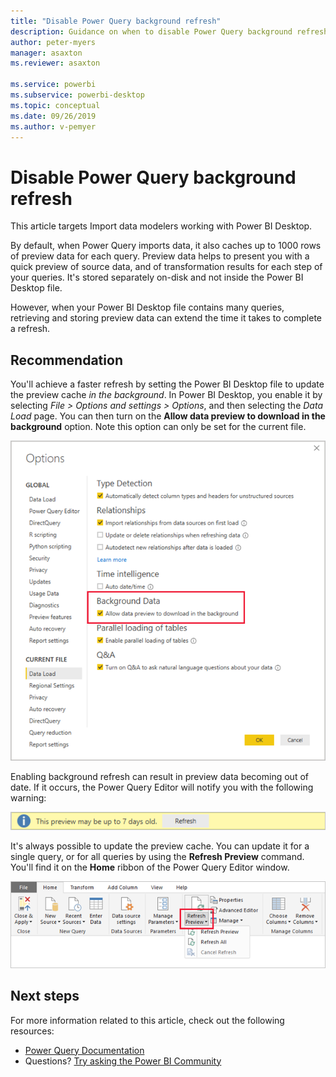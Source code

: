 ```yaml
---
title: "Disable Power Query background refresh"
description: Guidance on when to disable Power Query background refresh.
author: peter-myers
manager: asaxton
ms.reviewer: asaxton

ms.service: powerbi
ms.subservice: powerbi-desktop
ms.topic: conceptual
ms.date: 09/26/2019
ms.author: v-pemyer
---
```


# Disable Power Query background refresh

This article targets Import data modelers working with Power BI Desktop.

By default, when Power Query imports data, it also caches up to 1000 rows of preview data for each query. Preview data helps to present you with a quick preview of source data, and of transformation results for each step of your queries. It's stored separately on-disk and not inside the Power BI Desktop file.

However, when your Power BI Desktop file contains many queries, retrieving and storing preview data can extend the time it takes to complete a refresh.

## Recommendation

You'll achieve a faster refresh by setting the Power BI Desktop file to update the preview cache _in the background_. In Power BI Desktop, you enable it by selecting _File > Options and settings > Options_, and then selecting the _Data Load_ page. You can then turn on the **Allow data preview to download in the background** option. Note this option can only be set for the current file.

![Power BI Desktop background data options](media/power-query-background-refresh/power-query-options-background-data.png)

Enabling background refresh can result in preview data becoming out of date. If it occurs, the Power Query Editor will notify you with the following warning:

![Power Query Editor warning about old preview data](media/power-query-background-refresh/power-query-preview-data-old.png)

It's always possible to update the preview cache. You can update it for a single query, or for all queries by using the **Refresh Preview** command. You'll find it on the **Home** ribbon of the Power Query Editor window.

![Power Query Editor commands to refresh preview data](media/power-query-background-refresh/power-query-refresh-preview-data.png)

## Next steps

For more information related to this article, check out the following resources:

- [Power Query Documentation](/power-query/)
- Questions? [Try asking the Power BI Community](https://community.powerbi.com/)
